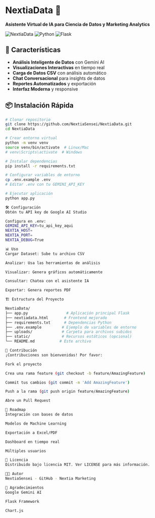 # NextiaData 🤖

**Asistente Virtual de IA para Ciencia de Datos y Marketing Analytics**

![NextiaData](https://img.shields.io/badge/NextiaData-AI%20Assistant-blue)
![Python](https://img.shields.io/badge/Python-3.8%2B-green)
![Flask](https://img.shields.io/badge/Flask-2.3.3-lightgrey)

## 🚀 Características

- **Análisis Inteligente de Datos** con Gemini AI
- **Visualizaciones Interactivas** en tiempo real
- **Carga de Datos CSV** con análisis automático
- **Chat Conversacional** para insights de datos
- **Reportes Automatizados** y exportación
- **Interfaz Moderna** y responsive

## 📦 Instalación Rápida

```bash
# Clonar repositorio
git clone https://github.com/NextiaSensei/NextiaData.git
cd NextiaData

# Crear entorno virtual
python -m venv venv
source venv/bin/activate  # Linux/Mac
# venv\Scripts\activate  # Windows

# Instalar dependencias
pip install -r requirements.txt

# Configurar variables de entorno
cp .env.example .env
# Editar .env con tu GEMINI_API_KEY

# Ejecutar aplicación
python app.py

🛠️ Configuración
Obtén tu API key de Google AI Studio

Configura en .env:
GEMINI_API_KEY=tu_api_key_aqui
NEXTIA_HOST=
NEXTIA_PORT=
NEXTIA_DEBUG=True

📊 Uso
Cargar Dataset: Sube tu archivo CSV

Analizar: Usa las herramientas de análisis

Visualizar: Genera gráficos automáticamente

Consultar: Chatea con el asistente IA

Exportar: Genera reportes PDF

🏗️ Estructura del Proyecto

NextiaData/
├── app.py                 # Aplicación principal Flask
├── nextiadata.html       # Frontend mejorado
├── requirements.txt      # Dependencias Python
├── .env.example         # Ejemplo de variables de entorno
├── uploads/             # Carpeta para archivos subidos
├── static/              # Recursos estáticos (opcional)
└── README.md           # Este archivo

🤝 Contribución
¡Contribuciones son bienvenidas! Por favor:

Fork el proyecto

Crea una rama feature (git checkout -b feature/AmazingFeature)

Commit tus cambios (git commit -m 'Add AmazingFeature')

Push a la rama (git push origin feature/AmazingFeature)

Abre un Pull Request

📝 Roadmap
Integración con bases de datos

Modelos de Machine Learning

Exportación a Excel/PDF

Dashboard en tiempo real

Múltiples usuarios

📄 Licencia
Distribuido bajo licencia MIT. Ver LICENSE para más información.

👨‍💻 Autor
NextiaSensei - GitHub - Nextia Marketing

🙏 Agradecimientos
Google Gemini AI

Flask Framework

Chart.js
